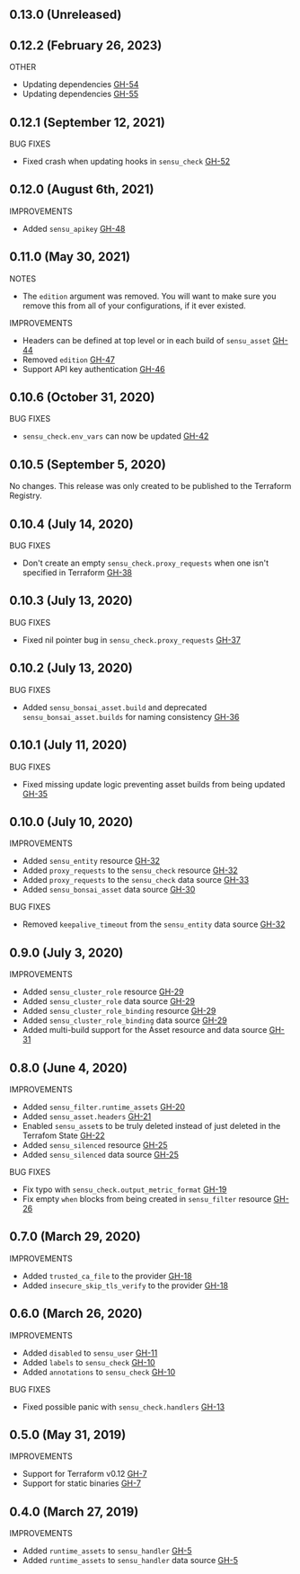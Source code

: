 ## 0.13.0 (Unreleased)

## 0.12.2 (February 26, 2023)

OTHER

* Updating dependencies [GH-54](https://github.com/jtopjian/terraform-provider-sensu/pull/54)
* Updating dependencies [GH-55](https://github.com/jtopjian/terraform-provider-sensu/pull/55)

## 0.12.1 (September 12, 2021)

BUG FIXES

* Fixed crash when updating hooks in `sensu_check` [GH-52](https://github.com/jtopjian/terraform-provider-sensu/pull/52)

## 0.12.0 (August 6th, 2021)

IMPROVEMENTS

* Added `sensu_apikey` [GH-48](https://github.com/jtopjian/terraform-provider-sensu/pull/48)

## 0.11.0 (May 30, 2021)

NOTES

* The `edition` argument was removed. You will want to make sure you remove this from all of your configurations, if it ever existed.

IMPROVEMENTS

* Headers can be defined at top level or in each build of `sensu_asset` [GH-44](https://github.com/jtopjian/terraform-provider-sensu/pull/44)
* Removed `edition` [GH-47](https://github.com/jtopjian/terraform-provider-sensu/pull/47)
* Support API key authentication [GH-46](https://github.com/jtopjian/terraform-provider-sensu/pull/46)

## 0.10.6 (October 31, 2020)

BUG FIXES

* `sensu_check.env_vars` can now be updated [GH-42](https://github.com/jtopjian/terraform-provider-sensu/pull/42)

## 0.10.5 (September 5, 2020)

No changes. This release was only created to be published to the Terraform Registry.

## 0.10.4 (July 14, 2020)

BUG FIXES

* Don't create an empty `sensu_check.proxy_requests` when one isn't specified in Terraform [GH-38](https://github.com/jtopjian/terraform-provider-sensu/pull/38)

## 0.10.3 (July 13, 2020)

BUG FIXES

* Fixed nil pointer bug in `sensu_check.proxy_requests` [GH-37](https://github.com/jtopjian/terraform-provider-sensu/pull/37)

## 0.10.2 (July 13, 2020)

BUG FIXES

* Added `sensu_bonsai_asset.build` and deprecated `sensu_bonsai_asset.builds` for naming consistency [GH-36](https://github.com/jtopjian/terraform-provider-sensu/pull/36)


## 0.10.1 (July 11, 2020)

BUG FIXES

* Fixed missing update logic preventing asset builds from being updated [GH-35](https://github.com/jtopjian/terraform-provider-sensu/pull/35)

## 0.10.0 (July 10, 2020)

IMPROVEMENTS

* Added `sensu_entity` resource [GH-32](https://github.com/jtopjian/terraform-provider-sensu/pull/32)
* Added `proxy_requests` to the `sensu_check` resource [GH-32](https://github.com/jtopjian/terraform-provider-sensu/pull/32)
* Added `proxy_requests` to the `sensu_check` data source [GH-33](https://github.com/jtopjian/terraform-provider-sensu/pull/33)
* Added `sensu_bonsai_asset` data source [GH-30](https://github.com/jtopjian/terraform-provider-sensu/pull/30)

BUG FIXES

* Removed `keepalive_timeout` from the `sensu_entity` data source [GH-32](https://github.com/jtopjian/terraform-provider-sensu/pull/32)


## 0.9.0 (July 3, 2020)

IMPROVEMENTS

* Added `sensu_cluster_role` resource [GH-29](https://github.com/jtopjian/terraform-provider-sensu/pull/29)
* Added `sensu_cluster_role` data source [GH-29](https://github.com/jtopjian/terraform-provider-sensu/pull/29)
* Added `sensu_cluster_role_binding` resource [GH-29](https://github.com/jtopjian/terraform-provider-sensu/pull/29)
* Added `sensu_cluster_role_binding` data source [GH-29](https://github.com/jtopjian/terraform-provider-sensu/pull/29)
* Added multi-build support for the Asset resource and data source [GH-31](https://github.com/jtopjian/terraform-provider-sensu/pull/31)

## 0.8.0 (June 4, 2020)

IMPROVEMENTS

* Added `sensu_filter.runtime_assets` [GH-20](https://github.com/jtopjian/terraform-provider-sensu/pull/20)
* Added `sensu_asset.headers` [GH-21](https://github.com/jtopjian/terraform-provider-sensu/pull/21)
* Enabled `sensu_asset`s to be truly deleted instead of just deleted in the Terrafom State [GH-22](https://github.com/jtopjian/terraform-provider-sensu/pull/22)
* Added `sensu_silenced` resource [GH-25](https://github.com/jtopjian/terraform-provider-sensu/pull/25)
* Added `sensu_silenced` data source [GH-25](https://github.com/jtopjian/terraform-provider-sensu/pull/25)

BUG FIXES

* Fix typo with `sensu_check.output_metric_format` [GH-19](https://github.com/jtopjian/terraform-provider-sensu/pull/19)
* Fix empty `when` blocks from being created in `sensu_filter` resource [GH-26](https://github.com/jtopjian/terraform-provider-sensu/pull/26)

## 0.7.0 (March 29, 2020)

IMPROVEMENTS

* Added `trusted_ca_file` to the provider [GH-18](https://github.com/jtopjian/terraform-provider-sensu/pull/18)
* Added `insecure_skip_tls_verify` to the provider [GH-18](https://github.com/jtopjian/terraform-provider-sensu/pull/18)

## 0.6.0 (March 26, 2020)

IMPROVEMENTS

* Added `disabled` to `sensu_user` [GH-11](https://github.com/jtopjian/terraform-provider-sensu/pull/11)
* Added `labels` to `sensu_check` [GH-10](https://github.com/jtopjian/terraform-provider-sensu/pull/10)
* Added `annotations` to `sensu_check` [GH-10](https://github.com/jtopjian/terraform-provider-sensu/pull/10)

BUG FIXES

* Fixed possible panic with `sensu_check.handlers` [GH-13](https://github.com/jtopjian/terraform-provider-sensu/pull/13)

## 0.5.0 (May 31, 2019)

IMPROVEMENTS

* Support for Terraform v0.12 [GH-7](https://github.com/jtopjian/terraform-provider-sensu/pull/7)
* Support for static binaries [GH-7](https://github.com/jtopjian/terraform-provider-sensu/pull/7)

## 0.4.0 (March 27, 2019)

IMPROVEMENTS

* Added `runtime_assets` to `sensu_handler` [GH-5](https://github.com/jtopjian/terraform-provider-sensu/pull/5)
* Added `runtime_assets` to `sensu_handler` data source [GH-5](https://github.com/jtopjian/terraform-provider-sensu/pull/5)
